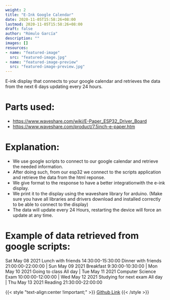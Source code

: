 ```yaml
---
weight: 2
title: "E-Ink Google Calendar"
date: 2020-11-05T15:58:26+08:00
lastmod: 2020-11-05T15:58:26+08:00
draft: false
author: "Rómulo García"
description: ""
images: []
resources:
- name: "featured-image"
  src: "featured-image.jpg"
- name: "featured-image-preview"
  src: "featured-image-preview.jpg"
---
```


E-ink display that connects to your google calendar and retrieves the data from the next 6 days updating every 24 hours.


# Parts used:

 -  https://www.waveshare.com/wiki/E-Paper_ESP32_Driver_Board
 -  https://www.waveshare.com/product/7.5inch-e-paper.htm
 
# Explanation:
 
 - We use google scripts to connect to our google calendar and retrieve the needed information.
 - After doing such, from our esp32 we connect to the scripts application and retrieve the data from the html reponse.
 - We give format to the response to have a better integrationwith the e-ink display.
 - We print it to the display using the waveshare library for arduino. (Make sure you have all libraries and drivers download and installed correctly to be able to connect to the display)
 - The data will update every 24 Hours, restarting the device will force an update at any time.

# Example of data retrieved from google scripts:

Sat May 08 2021
Lunch with friends                  14:30:00-15:30:00
Dinner with friends                 21:00:00-22:00:00
|
Sun May 09 2021
Breakfast                           9:30:00-10:30:00
|
Mon May 10 2021
Going to class                      All day
|
Tue May 11 2021
Computer Science Exam               10:00:00-12:00:00
|
Wed May 12 2021
Studying for next exam              All day
|
Thu May 13 2021
Reading                             21:30:00-22:00:00



{{< style "text-align:center !important;" >}}
[Github Link](https://github.com/rogarmu8/E-INK-Google-Calendar)
{{< /style >}}
